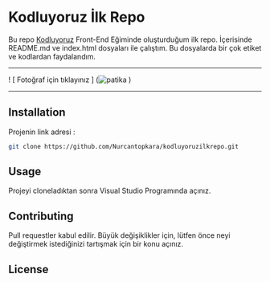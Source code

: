 # Kodluyoruz İlk Repo
Bu repo [Kodluyoruz](https://www.kodluyoruz.org) Front-End Eğiminde oluşturduğum ilk repo. İçerisinde README.md ve index.html dosyaları ile çalıştım. Bu dosyalarda bir çok etiket ve kodlardan faydalandım.
***

 ! [ Fotoğraf için tıklayınız ] (![patika](https://user-images.githubusercontent.com/105509750/168429412-68ee04af-b365-42e1-b8d1-960293f5653f.png)
)
***

 ## Installation
 
 Projenin link adresi : 
 
 ``` bash 
 git clone https://github.com/Nurcantopkara/kodluyoruzilkrepo.git 
 ```
 
 ## Usage
 
 
 Projeyi cloneladıktan sonra Visual Studio Programında açınız.
 
 ## Contributing
 
 
 Pull requestler kabul edilir. Büyük değişiklikler için, lütfen önce neyi değiştirmek istediğinizi tartışmak için bir konu açınız.


## License


 
 
 
 
 



